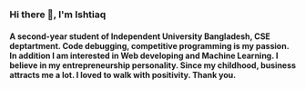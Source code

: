 ### Hi there 👋, I'm Ishtiaq


<h4>A second-year student of Independent University Bangladesh, CSE deptartment. Code debugging, competitive programming is my passion. In addition I am interested in Web developing and Machine Learning. I believe in my entrepreneurship personality. Since my childhood, business attracts me a lot.
I loved to walk with positivity.
Thank you.</h4>





